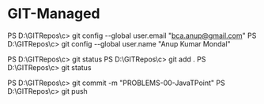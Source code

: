 # GIT-Managed

PS D:\GITRepos\c>  git config --global user.email "bca.anup@gmail.com"
PS D:\GITRepos\c>  git config --global user.name "Anup Kumar Mondal"

PS D:\GITRepos\c>  git status
PS D:\GITRepos\c>  git add .
PS D:\GITRepos\c>  git status

PS D:\GITRepos\c>  git commit -m "PROBLEMS-00-JavaTPoint"
PS D:\GITRepos\c>  git push